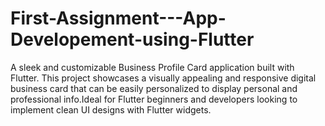 # First-Assignment---App-Developement-using-Flutter
A sleek and customizable Business Profile Card application built with Flutter. This project showcases a visually appealing and responsive digital business card that can be easily personalized to display personal and professional info.Ideal for Flutter beginners and developers looking to implement clean UI designs with Flutter widgets.
